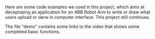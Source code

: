 Here are some code examples we used in this project, which aims at deceploping an application for an ABB Robot Arm to write or draw what users upload or darw in computer interface.
This project still continues.

The file "demo" contains some links to the video that shows some completed basic functions.
